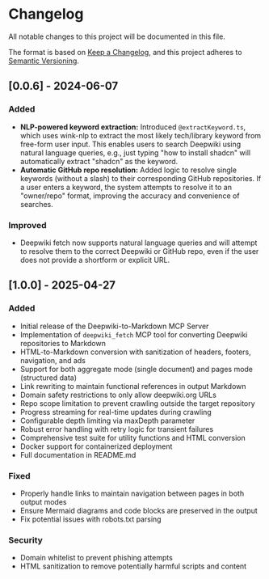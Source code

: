 # Changelog

All notable changes to this project will be documented in this file.

The format is based on [Keep a Changelog](https://keepachangelog.com/en/1.0.0/),
and this project adheres to [Semantic Versioning](https://semver.org/spec/v2.0.0.html).

## [0.0.6] - 2024-06-07

### Added
- **NLP-powered keyword extraction:** Introduced `@extractKeyword.ts`, which uses wink-nlp to extract the most likely tech/library keyword from free-form user input. This enables users to search Deepwiki using natural language queries, e.g., just typing "how to install shadcn" will automatically extract "shadcn" as the keyword.
- **Automatic GitHub repo resolution:** Added logic to resolve single keywords (without a slash) to their corresponding GitHub repositories. If a user enters a keyword, the system attempts to resolve it to an "owner/repo" format, improving the accuracy and convenience of searches.

### Improved
- Deepwiki fetch now supports natural language queries and will attempt to resolve them to the correct Deepwiki or GitHub repo, even if the user does not provide a shortform or explicit URL.

## [1.0.0] - 2025-04-27

### Added
- Initial release of the Deepwiki-to-Markdown MCP Server
- Implementation of `deepwiki_fetch` MCP tool for converting Deepwiki repositories to Markdown
- HTML-to-Markdown conversion with sanitization of headers, footers, navigation, and ads
- Support for both aggregate mode (single document) and pages mode (structured data)
- Link rewriting to maintain functional references in output Markdown
- Domain safety restrictions to only allow deepwiki.org URLs
- Repo scope limitation to prevent crawling outside the target repository
- Progress streaming for real-time updates during crawling
- Configurable depth limiting via maxDepth parameter
- Robust error handling with retry logic for transient failures
- Comprehensive test suite for utility functions and HTML conversion
- Docker support for containerized deployment
- Full documentation in README.md

### Fixed
- Properly handle links to maintain navigation between pages in both output modes
- Ensure Mermaid diagrams and code blocks are preserved in the output
- Fix potential issues with robots.txt parsing

### Security
- Domain whitelist to prevent phishing attempts
- HTML sanitization to remove potentially harmful scripts and content 